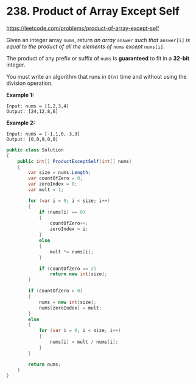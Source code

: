 # 238. Product of Array Except Self
https://leetcode.com/problems/product-of-array-except-self

Given an integer array `nums`, return *an array* `answer` *such that* `answer[i]` *is equal to the product of all the elements of* `nums` *except* `nums[i]`.

The product of any prefix or suffix of `nums` is **guaranteed** to fit in a **32-bit** integer.

You must write an algorithm that runs in `O(n)` time and without using the division operation.

**Example 1:**

```
Input: nums = [1,2,3,4]
Output: [24,12,8,6]
```

**Example 2:**

```
Input: nums = [-1,1,0,-3,3]
Output: [0,0,9,0,0]
```

```csharp
public class Solution
{
	public int[] ProductExceptSelf(int[] nums)
	{
		var size = nums.Length;
		var countOfZero = 0;
		var zeroIndex = 0;
		var mult = 1;

		for (var i = 0; i < size; i++)
		{
			if (nums[i] == 0)
			{
				countOfZero++;
				zeroIndex = i;
			}
			else
			{
				mult *= nums[i];
			}

			if (countOfZero == 2)
				return new int[size];
		}

		if (countOfZero > 0)
		{
			nums = new int[size];
			nums[zeroIndex] = mult;
		}
		else
		{
			for (var i = 0; i < size; i++)
			{
				nums[i] = mult / nums[i];
			}
		}

		return nums;
	}
}
```